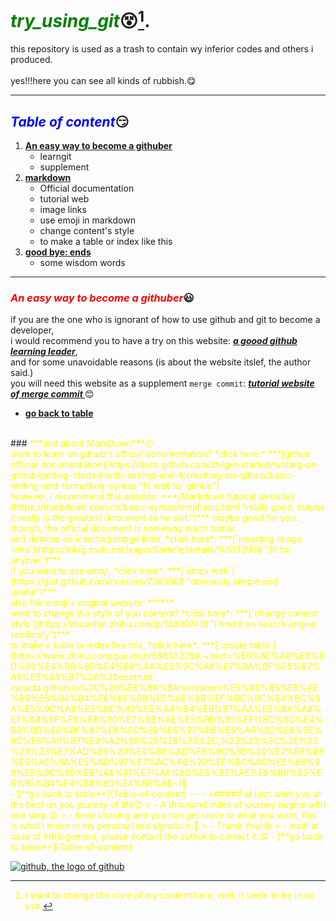 # <font color=#008000>***try_using_git***</font>😵[^1]. 
this repository is used as a trash to contain wy inferior codes and others i produced.
<br><br>
yes!!!here you can see all kinds of rubbish.😋
 - - -
## <font color=Blue>***Table of content***</font>😏
1. [**An easy way to become a githuber**](#An-easy-way-to-become-a-githuber)
    - learngit
    - supplement
2. [**markdown**](#and-about-MarkDown)
    - Official documentation
    - tutorial web
    - image links
    - use emoji in markdown
    - change content's style
    - to make a table or index like this 
3. [**good bye: ends**](#at-last-wish-you-all-the-best-on-you-journey-of-life)
    - some wisdom words
 - - -
### <font color=red>***An easy way to become a githuber***</font>😃<br>
if you are the one who is ignorant of how to use github and git to become a developer,<br>
i would recommend you to have a try on this website: ***[a goood github learning leader](https://learngitbranching.js.org/?locale=zh_CN "I think it is the best tutorial website")***,<br>
and for some unavoidable reasons (is about the website itslef, the author said.)<br>
you will need this website as a supplement ``merge commit``: ***[tutorial website of merge commit ](https://zhuanlan.zhihu.com/p/139321091 "I take it randomly on search engine, though")*** 😊<br>
 - [**go back to table**](Table-of-content)<br>
<br>
### <font color=yellow>***and about MarkDown***</span>😗<br>
want to learn on github's official documentation? *click here:* ***[github official documentation](https://docs.github.com/zh/get-started/writing-on-github/getting-started-with-writing-and-formatting-on-github/basic-writing-and-formatting-syntax "fit well for github")<br>
however, i recommend this website: ***[Markdown tutorial website](https://markdown.com.cn/basic-syntax/emphasis.html "really good, maybe it really is the greatest document as he sait.")*** maybe good for you.<br>
though, the official document is someway much better.<br>
and detailss on inserting image links, *click here*: ***[`inserting image links`](https://blog.csdn.net/xapxxf/article/details/105133999 "fit for anyone")*** <br>
if you want to use emoji, *click here*: ***[`emoji web`](https://gist.github.com/rxaviers/7360908 "obviously simple and useful")*** <br>
also the emoji's original website: ***<https://emojipedia.org/>***<br>
want to change the style of you content? *click here*: ***[`change content style`](https://zhuanlan.zhihu.com/p/139007418 "I find it on search engine randomly")***<br>
to make a table or index like this, *click here*: ***[`create table`](https://www.zhihu.com/question/58630229#:~:text=%E6%8E%A8%E8%8D%90%E4%B8%80%E4%B8%AA%E5%9C%A8%E7%BA%BF%E5%B7%A5%E5%85%B7%3A%20ecotrust-canada.github.io%2C%20%E6%8A%8Amarkdown%E5%86%85%E5%AE%B9%E8%B4%B4%E8%BF%9B%E5%8E%BB%EF%BC%8C%E4%BC%9A%E5%9C%A8%E5%BC%80%E5%A4%B4%E8%87%AA%E5%8A%A8%E7%94%9F%E6%88%90%E7%9B%AE%E5%BD%95%EF%BC%8C%E4%B8%8D%E8%BF%87%E6%9C%89%E6%97%B6%E5%A6%82%E6%9E%9C%E6%A0%87%E9%A2%98%20%28%23%2C,%23%23%2C%20%23%23%23%E7%AD%89%29%E4%B8%AD%E6%9C%89%20%E7%89%B9%E6%AE%8A%E5%AD%97%E7%AC%A6%20%EF%BC%8C%E5%88%99%E9%9C%80%E8%A6%81%E7%A8%8D%E5%BE%AE%E8%B0%83%E6%95%B4%E4%B8%80%E4%B8%8B~)🥰<br>
 - [**go back to table**](Table-of-content)
 - - -
>##### <font color=yellow>at last: wish you all the best on you journey of life</font>😊
> - A thousand miles of journey begins with one step.😉
> - keep chasing and you can get close to what you want, this is what i mean in my personalized signature.🏃
> - Thank You!😆
> - wait! in case of infringement, please contact the author to correct it.😲
 - [**go back to table**](Table-of-content)
   
   [![github, the logo of github](https://umaar.github.io/experiments/github-3d-logo/render-2.jpg "github_logo")](https://github.com/Nemocccc/try_using_git)

[^1]: i want to change the style of my content here, well, it seem to be in no use.
